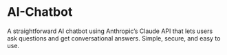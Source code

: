 # AI-Chatbot
A straightforward AI chatbot using Anthropic’s Claude API that lets users ask questions and get conversational answers. Simple, secure, and easy to use.
